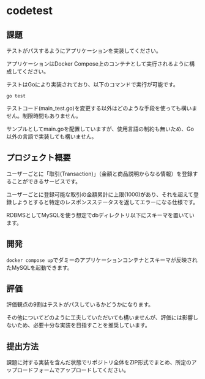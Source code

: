 # codetest

## 課題

テストがパスするようにアプリケーションを実装してください。

アプリケーションはDocker Compose上のコンテナとして実行されるように構成してください。

テストはGoにより実装されており、以下のコマンドで実行が可能です。

```
go test
```

テストコード(main_test.go)を変更する以外はどのような手段を使っても構いません。制限時間もありません。

サンプルとしてmain.goを配置していますが、使用言語の制約も無いため、Go以外の言語で実装しても構いません。

## プロジェクト概要

ユーザーごとに「取引(Transaction)」（金額と商品説明からなる情報）を登録することができるサービスです。

ユーザーごとに登録可能な取引の金額累計に上限(1000)があり、それを超えて登録しようとすると特定のレスポンスステータスを返してエラーになる仕様です。

RDBMSとしてMySQLを使う想定でdbディレクトリ以下にスキーマを置いています。

## 開発

`docker compose up`でダミーのアプリケーションコンテナとスキーマが反映されたMySQLを起動できます。

## 評価

評価観点の9割はテストがパスしているかどうかになります。

その他についてどのように工夫していただいても構いませんが、評価には影響しないため、必要十分な実装を目指すことを推奨しています。

## 提出方法

課題に対する実装を含んだ状態でリポジトリ全体をZIP形式でまとめ、所定のアップロードフォームでアップロードしてください。